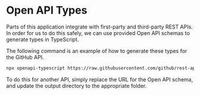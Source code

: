 # Open API Types

Parts of this application integrate with first-party and third-party REST APIs. In order for us to do this safely, we can use provided Open API schemas to generate types in TypeScript.

The following command is an example of how to generate these types for the GitHub API.

```bash
npx openapi-typescript https://raw.githubusercontent.com/github/rest-api-description/main/descriptions/api.github.com/api.github.com.yaml --output src/api/github/types/generated.ts
```

To do this for another API, simply replace the URL for the Open API schema, and update the output directory to the appropriate folder.
